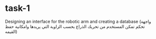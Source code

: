 # task-1
Designing an interface for the robotic arm and creating a database
(واجهة تحكم تمكن المستخدم من تحريك الذراع بحسب الزاوية التي يريدها وامكانية حفظ القيمه) 
